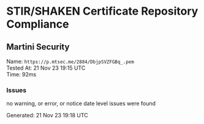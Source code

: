 # STIR/SHAKEN Certificate Repository Compliance

## Martini Security

Name: `https://p.mtsec.me/2884/DbjpSVZFGBq_.pem`\
Tested At: 21 Nov 23 19:15 UTC\
Time: 92ms

### Issues

no warning, or error, or notice date level issues were found

Generated: 21 Nov 23 19:18 UTC